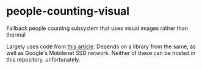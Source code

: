 # people-counting-visual
Fallback people counting subsystem that uses visual images rather than thermal

Largely uses code from [this article](https://www.pyimagesearch.com/2018/08/13/opencv-people-counter/). Depends on a library from the same, as well as Google's Mobilenet SSD network. Neither of these can be hosted in this repository, unfortunately.
